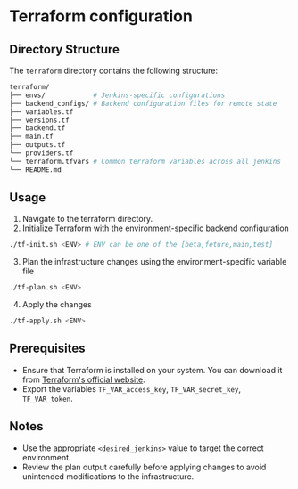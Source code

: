 # Terraform configuration

## Directory Structure

The `terraform` directory contains the following structure:

```bash
terraform/
├── envs/            # Jenkins-specific configurations
├── backend_configs/ # Backend configuration files for remote state
├── variables.tf
├── versions.tf
├── backend.tf
├── main.tf
├── outputs.tf
└── providers.tf
└── terraform.tfvars # Common terraform variables across all jenkins
└── README.md
```

## Usage

1. Navigate to the terraform directory.
2. Initialize Terraform with the environment-specific backend configuration

  ```bash
  ./tf-init.sh <ENV> # ENV can be one of the [beta,feture,main,test]
  ```

3. Plan the infrastructure changes using the environment-specific variable file

  ```bash
  ./tf-plan.sh <ENV>
  ```

4. Apply the changes

  ```bash
  ./tf-apply.sh <ENV>
  ```

## Prerequisites

- Ensure that Terraform is installed on your system. You can download it from [Terraform's official website](https://www.terraform.io/downloads.html).
- Export the variables `TF_VAR_access_key`, `TF_VAR_secret_key`, `TF_VAR_token`.

## Notes

- Use the appropriate `<desired_jenkins>` value to target the correct environment.
- Review the plan output carefully before applying changes to avoid unintended modifications to the infrastructure.